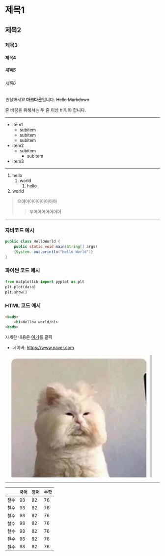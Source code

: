# 제목1

## 제목2

### 제목3

#### 제목4

##### 제목5

###### 제목6

*안녕하세요* **마크다운**입니다.
~~Hello Markdown~~

줄 바꿈을 위해서는 두 줄 이상 비워야 합니다.

---

- item1
  - subitem
  * subitem
  - subitem
- item2
  - subitem
    - subitem
- item3

---

1. hello
   1. world
      1. hello
2. world

>으아아아아아아아아아
>   >우어어어어어어어

---

### 자바코드 예시
```java
public class HelloWorld {
    public static void main(String[] args)
    {System. out.println("Hello World")}
}
```
### 파이썬 코드 예시
```python
from matplotlib import pyplot as plt
plt.plot(data)
plt.show()
```
### HTML 코드 예시
```html
<body>
    <h1>Hellow world/h1>
<body>
```

자세한 내용은 [여기](https://www.naver.com)를 클릭
- 네이버: <https://www.naver.com>
  
![강호동고양이](사각고양이.jpg)

---
|  | 국어 | 영어 | 수학 |
|--|----|--|----|
| 철수 | 98 | 82 | 76 |
| 철수 | 98 | 82 | 76 |
| 철수 | 98 | 82 | 76 |
| 철수 | 98 | 82 | 76 |
| 철수 | 98 | 82 | 76 |
| 철수 | 98 | 82 | 76 |
| 철수 | 98 | 82 | 76 |